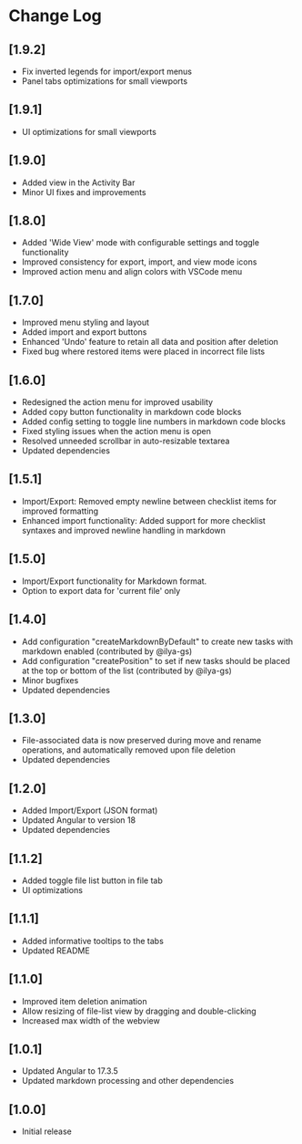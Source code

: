 # Change Log

## [1.9.2]

- Fix inverted legends for import/export menus
- Panel tabs optimizations for small viewports

## [1.9.1]

- UI optimizations for small viewports

## [1.9.0]

- Added view in the Activity Bar
- Minor UI fixes and improvements

## [1.8.0]

- Added 'Wide View' mode with configurable settings and toggle functionality
- Improved consistency for export, import, and view mode icons
- Improved action menu and align colors with VSCode menu

## [1.7.0]

- Improved menu styling and layout
- Added import and export buttons
- Enhanced 'Undo' feature to retain all data and position after deletion
- Fixed bug where restored items were placed in incorrect file lists

## [1.6.0]

- Redesigned the action menu for improved usability
- Added copy button functionality in markdown code blocks
- Added config setting to toggle line numbers in markdown code blocks
- Fixed styling issues when the action menu is open
- Resolved unneeded scrollbar in auto-resizable textarea
- Updated dependencies

## [1.5.1]

- Import/Export: Removed empty newline between checklist items for improved formatting
- Enhanced import functionality: Added support for more checklist syntaxes and improved newline handling in markdown

## [1.5.0]

- Import/Export functionality for Markdown format.
- Option to export data for 'current file' only

## [1.4.0]

- Add configuration "createMarkdownByDefault" to create new tasks with markdown enabled (contributed by @ilya-gs)
- Add configuration "createPosition" to set if new tasks should be placed at the top or bottom of the list (contributed by @ilya-gs)
- Minor bugfixes
- Updated dependencies

## [1.3.0]

- File-associated data is now preserved during move and rename operations, and automatically removed upon file deletion
- Updated dependencies

## [1.2.0]

- Added Import/Export (JSON format)
- Updated Angular to version 18
- Updated dependencies

## [1.1.2]

- Added toggle file list button in file tab
- UI optimizations

## [1.1.1]

- Added informative tooltips to the tabs
- Updated README

## [1.1.0]

- Improved item deletion animation
- Allow resizing of file-list view by dragging and double-clicking
- Increased max width of the webview

## [1.0.1]

- Updated Angular to 17.3.5
- Updated markdown processing and other dependencies

## [1.0.0]

- Initial release